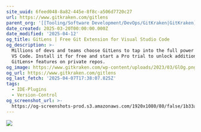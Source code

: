 ```yaml
---
site_uuid: 6feed048-8a82-445e-8f8c-a506d7720c27
url: https://www.gitkraken.com/gitlens
parent_org: '[[Tooling/Software Development/DevOps/GitKraken|GitKraken]]'
date_created: 2025-03-20T00:00:00.000Z
date_modified: '2025-04-12'
og_title: GitLens | Free Git Extension for Visual Studio Code
og_description: >-
  Millions of devs and teams choose GitLens to tap into the full power of Git in
  VS Code. Install it for free and start a Pro trial to unlock additional
  GitLens+ features on private repos.
og_image: https://www.gitkraken.com/wp-content/uploads/2023/03/GlOg.png
og_url: https://www.gitkraken.com/gitlens
og_last_fetch: '2025-04-07T17:38:07.825Z'
tags:
  - IDE-Plugins
  - Version-Control
og_screenshot_url: >-
  https://og-screenshots-prod.s3.amazonaws.com/1920x1080/80/false/1b33a4ec8ca0c4feaae8b293309de38aaa276110b1258ce15d84d33681484aa5.jpeg
---
```





![](https://i.imgur.com/cWc5fcM.png)
